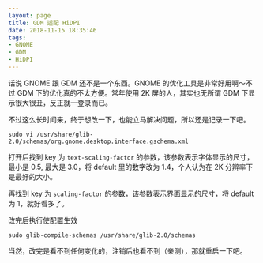 ```yaml
---
layout: page
title: GDM 适配 HiDPI
date: 2018-11-15 18:35:46
tags:
- GNOME
- GDM
- HiDPI
---
```


话说 GNOME 跟 GDM 还不是一个东西。GNOME 的优化工具是非常好用啊～不过 GDM 下的优化真的不太方便。常年使用 2K 屏的人，其实也无所谓 GDM 下显示很大很丑，反正就一登录而已。

不过这么长时间来，终于想改一下，也能立马解决问题，所以还是记录一下吧。

```shell
sudo vi /usr/share/glib-2.0/schemas/org.gnome.desktop.interface.gschema.xml
```

打开后找到 key 为 `text-scaling-factor` 的参数，该参数表示字体显示的尺寸，最小是 0.5, 最大是 3.0，将 default 里的数字改为 1.4，个人认为在 2K 分辨率下是最好的大小。

再找到 key 为 `scaling-factor` 的参数，该参数表示界面显示的尺寸，将 default 为 1，就好看多了。

改完后执行使配置生效

```shell
sudo glib-compile-schemas /usr/share/glib-2.0/schemas
```

当然，改完是看不到任何变化的，注销后也看不到（亲测），那就重启一下吧。
